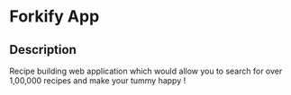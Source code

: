 # Forkify App

## Description

Recipe building web application which would allow you to search for over 1,00,000 recipes and make your tummy happy !
